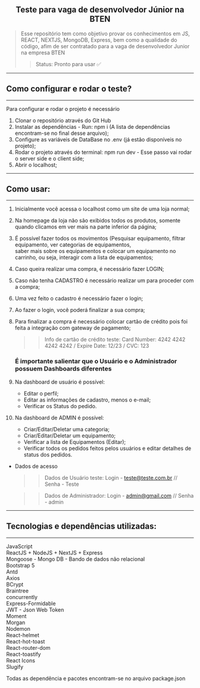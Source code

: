<div align='center'>

## **Teste para vaga de desenvolvedor Júnior na BTEN** 

</div>

> Esse repositório tem como objetivo provar os conhecimentos em JS, REACT, NEXTJS, MongoDB, Express, bem como a qualidade do código, afim de ser contratado para a vaga de desenvolvedor Junior na empresa BTEN
>> Status: Pronto para usar ✅

---------------------------------------------------------------------------------------------------------------------------------
## Como configurar e rodar o teste? 
---------------------------------------------------------------------------------------------------------------------------------
Para configurar e rodar o projeto é necessário
1) Clonar o repositório através do Git Hub
2) Instalar as dependências - Run: npm i (A lista de dependências encontram-se no final desse arquivo);
3) Configure as variáveis de DataBase no .env (já estão disponíveis no projeto);
4) Rodar o projeto através do terminal: npm run dev -  Esse passo vai rodar o server side e o client side;
5) Abrir o localhost; 
---------------------------------------------------------------------------------------------------------------------------------
## Como usar:
---------------------------------------------------------------------------------------------------------------------------------
1) Inicialmente você acessa o localhost como um site de uma loja normal;
2) Na homepage da loja não são exibidos todos os produtos, somente quando clicamos em ver mais na parte inferior da página;
3) É possível fazer todos os movimentos (Pesquisar equipamento, filtrar equipamento, ver categorias de equipamentos, <br>
saber mais sobre os equipamentos e colocar um equipamento no carrinho, ou seja, interagir com a lista de equipamentos;
4) Caso queira realizar uma compra, é necessário fazer LOGIN;
5) Caso não tenha CADASTRO é necessário realizar um para proceder com a compra;
6) Uma vez feito o cadastro é necessário fazer o login;
7) Ao fazer o login, você poderá finalizar a sua compra;
8) Para finalizar a compra é necessário colocar cartão de crédito pois foi feita a integração com gateway de pagamento;
   
    >> Info de cartão de crédito teste: Card Number: 4242 4242 4242 4242 / Expire Date: 12/23 / CVC: 123

    ### É importante salientar que o Usuário e o Administrador possuem Dashboards diferentes
    
10) Na dashboard de usuário é possível:
    - Editar o perfil;
    - Editar as informações de cadastro, menos o e-mail;
    - Verificar os Status do pedido.
11) Na dashboard de ADMIN é possível:
    - Criar/Editar/Deletar uma categoria;
    - Criar/Editar/Deletar um equipamento;
    - Verificar a lista de Equipamentos (Editar);
    - Verificar todos os pedidos feitos pelos usuários e editar detalhes de status dos pedidos.

   - Dados de acesso

     >> Dados de Usuário teste: Login - teste@teste.com.br // Senha - Teste <br>
     
     >> Dados de Administrador: Login - admin@gmail.com   // Senha - admin

---------------------------------------------------------------------------------------------------------------------------------
## Tecnologias e dependências utilizadas: 
---------------------------------------------------------------------------------------------------------------------------------
JavaScript <br>
ReactJS + NodeJS + NextJS + Express <br>
Mongoose - Mongo DB - Bando de dados não relacional <br>
Bootstrap 5 <br>
Antd <br>
Axios <br>
BCrypt <br>
Braintree <br>
concurrently <br>
Express-Formidable <br>
JWT - Json Web Token <br>
Moment <br>
Morgan <br>
Nodemon <br>
React-helmet <br>
React-hot-toast <br>
React-router-dom <br>
React-toastify <br>
React Icons <br>
Slugify

Todas as dependência e pacotes encontram-se no arquivo package.json

